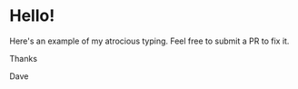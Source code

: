 # Hello!

Here's an example of my atrocious typing. Feel free to submit a PR to fix it.

Thanks


Dave
